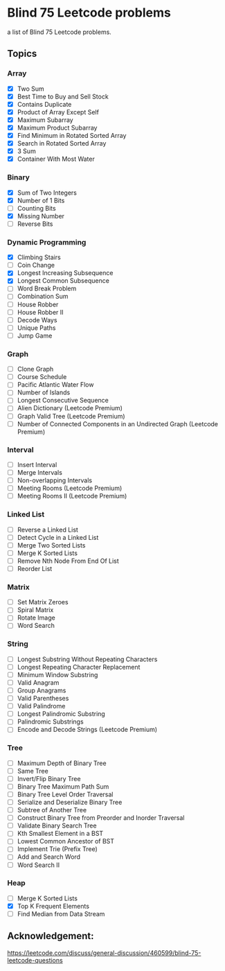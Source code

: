 # Blind 75 Leetcode problems
a list of Blind 75 Leetcode problems.

## Topics

### Array
- [x]  Two Sum
- [x]  Best Time to Buy and Sell Stock
- [x]  Contains Duplicate
- [x]  Product of Array Except Self
- [x]  Maximum Subarray
- [x]  Maximum Product Subarray
- [x]  Find Minimum in Rotated Sorted Array
- [x]  Search in Rotated Sorted Array
- [x]  3 Sum
- [x]  Container With Most Water

### Binary
- [x]  Sum of Two Integers
- [x]  Number of 1 Bits
- [ ]  Counting Bits
- [x]  Missing Number
- [ ]  Reverse Bits

### Dynamic Programming
- [x]  Climbing Stairs
- [ ]  Coin Change
- [x]  Longest Increasing Subsequence
- [x]  Longest Common Subsequence
- [ ]  Word Break Problem
- [ ]  Combination Sum
- [ ]  House Robber
- [ ]  House Robber II
- [ ]  Decode Ways
- [ ]  Unique Paths
- [ ]  Jump Game

### Graph
- [ ]  Clone Graph
- [ ]  Course Schedule
- [ ]  Pacific Atlantic Water Flow
- [ ]  Number of Islands
- [ ]  Longest Consecutive Sequence
- [ ]  Alien Dictionary (Leetcode Premium)
- [ ]  Graph Valid Tree (Leetcode Premium)
- [ ]  Number of Connected Components in an Undirected Graph (Leetcode Premium)

### Interval
- [ ]  Insert Interval
- [ ]  Merge Intervals
- [ ]  Non-overlapping Intervals
- [ ]  Meeting Rooms (Leetcode Premium)
- [ ]  Meeting Rooms II (Leetcode Premium)

### Linked List
- [ ]  Reverse a Linked List
- [ ]  Detect Cycle in a Linked List
- [ ]  Merge Two Sorted Lists
- [ ]  Merge K Sorted Lists
- [ ]  Remove Nth Node From End Of List
- [ ]  Reorder List

### Matrix
- [ ]  Set Matrix Zeroes
- [ ]  Spiral Matrix
- [ ]  Rotate Image
- [ ]  Word Search

### String
- [ ]  Longest Substring Without Repeating Characters
- [ ]  Longest Repeating Character Replacement
- [ ]  Minimum Window Substring
- [ ]  Valid Anagram
- [ ]  Group Anagrams
- [ ]  Valid Parentheses
- [ ]  Valid Palindrome
- [ ]  Longest Palindromic Substring
- [ ]  Palindromic Substrings
- [ ]  Encode and Decode Strings (Leetcode Premium)

### Tree
- [ ]  Maximum Depth of Binary Tree
- [ ]  Same Tree
- [ ]  Invert/Flip Binary Tree
- [ ]  Binary Tree Maximum Path Sum
- [ ]  Binary Tree Level Order Traversal
- [ ]  Serialize and Deserialize Binary Tree
- [ ]  Subtree of Another Tree
- [ ]  Construct Binary Tree from Preorder and Inorder Traversal
- [ ]  Validate Binary Search Tree
- [ ]  Kth Smallest Element in a BST
- [ ]  Lowest Common Ancestor of BST
- [ ]  Implement Trie (Prefix Tree)
- [ ]  Add and Search Word
- [ ]  Word Search II

### Heap
- [ ]  Merge K Sorted Lists
- [x]  Top K Frequent Elements
- [ ]  Find Median from Data Stream

## Acknowledgement:
https://leetcode.com/discuss/general-discussion/460599/blind-75-leetcode-questions

